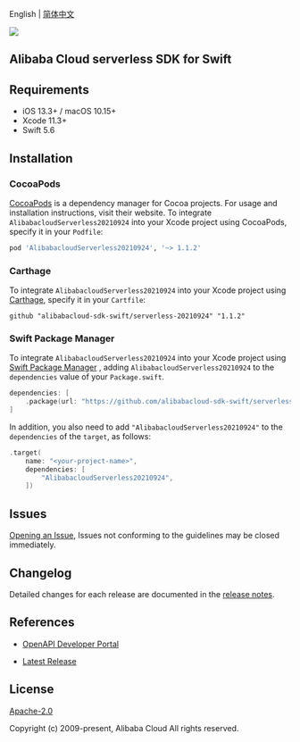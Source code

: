 English | [简体中文](README-CN.md)

![](https://aliyunsdk-pages.alicdn.com/icons/AlibabaCloud.svg)

## Alibaba Cloud serverless SDK for Swift

## Requirements

- iOS 13.3+ / macOS 10.15+
- Xcode 11.3+
- Swift 5.6

## Installation

### CocoaPods

[CocoaPods](https://cocoapods.org) is a dependency manager for Cocoa projects. For usage and installation instructions, visit their website. To integrate `AlibabacloudServerless20210924` into your Xcode project using CocoaPods, specify it in your `Podfile`:

```ruby
pod 'AlibabacloudServerless20210924', '~> 1.1.2'
```

### Carthage

To integrate `AlibabacloudServerless20210924` into your Xcode project using [Carthage](https://github.com/Carthage/Carthage), specify it in your `Cartfile`:

```ogdl
github "alibabacloud-sdk-swift/serverless-20210924" "1.1.2"
```

### Swift Package Manager

To integrate `AlibabacloudServerless20210924` into your Xcode project using [Swift Package Manager](https://swift.org/package-manager/) , adding `AlibabacloudServerless20210924` to the `dependencies` value of your `Package.swift`.

```swift
dependencies: [
    .package(url: "https://github.com/alibabacloud-sdk-swift/serverless-20210924.git", from: "1.1.2")
]
```

In addition, you also need to add `"AlibabacloudServerless20210924"` to the `dependencies` of the `target`, as follows:

```swift
.target(
    name: "<your-project-name>",
    dependencies: [
        "AlibabacloudServerless20210924",
    ])
```

## Issues

[Opening an Issue](https://github.com/alibabacloud-sdk-swift/serverless-20210924/issues/new), Issues not conforming to the guidelines may be closed immediately.

## Changelog

Detailed changes for each release are documented in the [release notes](./ChangeLog.txt).

## References

* [OpenAPI Developer Portal](https://next.api.alibabacloud.com/home)
- [Latest Release](https://github.com/alibabacloud-sdk-swift/serverless-20210924)

## License

[Apache-2.0](http://www.apache.org/licenses/LICENSE-2.0)

Copyright (c) 2009-present, Alibaba Cloud All rights reserved.
